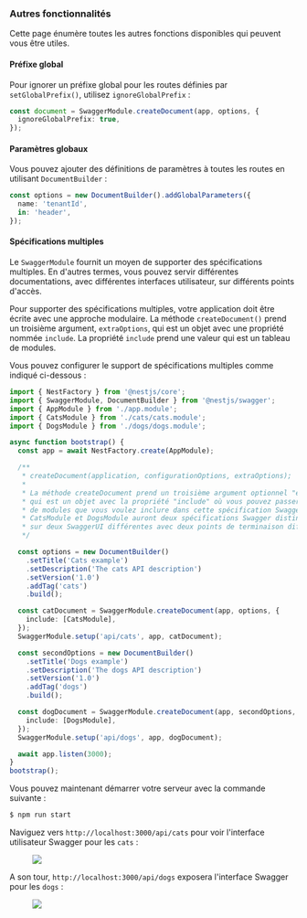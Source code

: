 ### Autres fonctionnalités

Cette page énumère toutes les autres fonctions disponibles qui peuvent vous être utiles.

#### Préfixe global

Pour ignorer un préfixe global pour les routes définies par `setGlobalPrefix()`, utilisez `ignoreGlobalPrefix` :

```typescript
const document = SwaggerModule.createDocument(app, options, {
  ignoreGlobalPrefix: true,
});
```

#### Paramètres globaux

Vous pouvez ajouter des définitions de paramètres à toutes les routes en utilisant `DocumentBuilder` :

```typescript
const options = new DocumentBuilder().addGlobalParameters({
  name: 'tenantId',
  in: 'header',
});
```

#### Spécifications multiples

Le `SwaggerModule` fournit un moyen de supporter des spécifications multiples. En d'autres termes, vous pouvez servir différentes documentations, avec différentes interfaces utilisateur, sur différents points d'accès.

Pour supporter des spécifications multiples, votre application doit être écrite avec une approche modulaire. La méthode `createDocument()` prend un troisième argument, `extraOptions`, qui est un objet avec une propriété nommée `include`. La propriété `include` prend une valeur qui est un tableau de modules.

Vous pouvez configurer le support de spécifications multiples comme indiqué ci-dessous :

```typescript
import { NestFactory } from '@nestjs/core';
import { SwaggerModule, DocumentBuilder } from '@nestjs/swagger';
import { AppModule } from './app.module';
import { CatsModule } from './cats/cats.module';
import { DogsModule } from './dogs/dogs.module';

async function bootstrap() {
  const app = await NestFactory.create(AppModule);

  /**
   * createDocument(application, configurationOptions, extraOptions);
   *
   * La méthode createDocument prend un troisième argument optionnel "extraOptions"
   * qui est un objet avec la propriété "include" où vous pouvez passer un tableau 
   * de modules que vous voulez inclure dans cette spécification Swagger : 
   * CatsModule et DogsModule auront deux spécifications Swagger distinctes qui seront exposées 
   * sur deux SwaggerUI différentes avec deux points de terminaison différents.
   */

  const options = new DocumentBuilder()
    .setTitle('Cats example')
    .setDescription('The cats API description')
    .setVersion('1.0')
    .addTag('cats')
    .build();

  const catDocument = SwaggerModule.createDocument(app, options, {
    include: [CatsModule],
  });
  SwaggerModule.setup('api/cats', app, catDocument);

  const secondOptions = new DocumentBuilder()
    .setTitle('Dogs example')
    .setDescription('The dogs API description')
    .setVersion('1.0')
    .addTag('dogs')
    .build();

  const dogDocument = SwaggerModule.createDocument(app, secondOptions, {
    include: [DogsModule],
  });
  SwaggerModule.setup('api/dogs', app, dogDocument);

  await app.listen(3000);
}
bootstrap();
```

Vous pouvez maintenant démarrer votre serveur avec la commande suivante :

```bash
$ npm run start
```

Naviguez vers `http://localhost:3000/api/cats` pour voir l'interface utilisateur Swagger pour les `cats` :

<figure><img src="/assets/swagger-cats.png" /></figure>

A son tour, `http://localhost:3000/api/dogs` exposera l'interface Swagger pour les `dogs` :

<figure><img src="/assets/swagger-dogs.png" /></figure>
